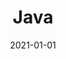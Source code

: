 ---
title: "Java"
thumbnail: https://aryashetty08.github.io/assets/img/java.png
date: 2021-01-01
---